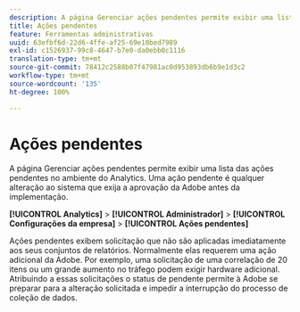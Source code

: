 ```yaml
---
description: A página Gerenciar ações pendentes permite exibir uma lista das ações pendentes no ambiente do Analytics. Uma ação pendente é qualquer alteração ao sistema que exija a aprovação da Adobe antes da implementação.
title: Ações pendentes
feature: Ferramentas administrativas
uuid: 63efbf6d-22d6-4ffe-af25-69e10bed7989
exl-id: c1526937-99c8-4647-b7e0-da0ebb0c1116
translation-type: tm+mt
source-git-commit: 78412c2588b07f47981ac0d953893db6b9e1d3c2
workflow-type: tm+mt
source-wordcount: '135'
ht-degree: 100%

---
```


# Ações pendentes

A página Gerenciar ações pendentes permite exibir uma lista das ações pendentes no ambiente do Analytics. Uma ação pendente é qualquer alteração ao sistema que exija a aprovação da Adobe antes da implementação.

**[!UICONTROL Analytics]** > **[!UICONTROL Administrador]** > **[!UICONTROL Configurações da empresa]** > **[!UICONTROL Ações pendentes]**

Ações pendentes exibem solicitação que não são aplicadas imediatamente aos seus conjuntos de relatórios. Normalmente elas requerem uma ação adicional da Adobe. Por exemplo, uma solicitação de uma correlação de 20 itens ou um grande aumento no tráfego podem exigir hardware adicional. Atribuindo a essas solicitações o status de pendente permite à Adobe se preparar para a alteração solicitada e impedir a interrupção do processo de coleção de dados.
